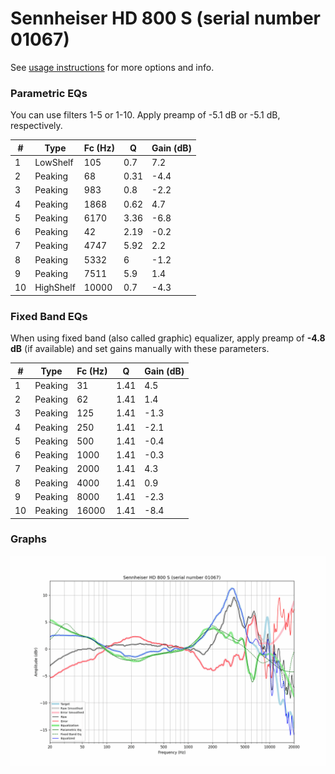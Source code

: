 # Sennheiser HD 800 S (serial number 01067)
See [usage instructions](https://github.com/jaakkopasanen/AutoEq#usage) for more options and info.

### Parametric EQs
You can use filters 1-5 or 1-10. Apply preamp of -5.1 dB or -5.1 dB, respectively.

|   # | Type      |   Fc (Hz) |    Q |   Gain (dB) |
|-----|-----------|-----------|------|-------------|
|   1 | LowShelf  |       105 | 0.7  |         7.2 |
|   2 | Peaking   |        68 | 0.31 |        -4.4 |
|   3 | Peaking   |       983 | 0.8  |        -2.2 |
|   4 | Peaking   |      1868 | 0.62 |         4.7 |
|   5 | Peaking   |      6170 | 3.36 |        -6.8 |
|   6 | Peaking   |        42 | 2.19 |        -0.2 |
|   7 | Peaking   |      4747 | 5.92 |         2.2 |
|   8 | Peaking   |      5332 | 6    |        -1.2 |
|   9 | Peaking   |      7511 | 5.9  |         1.4 |
|  10 | HighShelf |     10000 | 0.7  |        -4.3 |

### Fixed Band EQs
When using fixed band (also called graphic) equalizer, apply preamp of **-4.8 dB** (if available) and set gains manually with these parameters.

|   # | Type    |   Fc (Hz) |    Q |   Gain (dB) |
|-----|---------|-----------|------|-------------|
|   1 | Peaking |        31 | 1.41 |         4.5 |
|   2 | Peaking |        62 | 1.41 |         1.4 |
|   3 | Peaking |       125 | 1.41 |        -1.3 |
|   4 | Peaking |       250 | 1.41 |        -2.1 |
|   5 | Peaking |       500 | 1.41 |        -0.4 |
|   6 | Peaking |      1000 | 1.41 |        -0.3 |
|   7 | Peaking |      2000 | 1.41 |         4.3 |
|   8 | Peaking |      4000 | 1.41 |         0.9 |
|   9 | Peaking |      8000 | 1.41 |        -2.3 |
|  10 | Peaking |     16000 | 1.41 |        -8.4 |

### Graphs
![](./Sennheiser%20HD%20800%20S%20(serial%20number%2001067).png)
